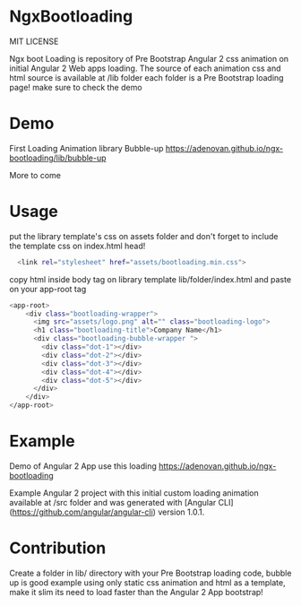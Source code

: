 # NgxBootloading
MIT LICENSE

Ngx boot Loading is repository of Pre Bootstrap Angular 2 css animation on initial Angular 2 Web apps loading. 
The source of each animation css and html source is available at /lib folder each folder is a Pre Bootstrap loading page! make sure to check the demo

# Demo
First Loading Animation library Bubble-up
https://adenovan.github.io/ngx-bootloading/lib/bubble-up

More to come

# Usage

put the library template's css on assets folder and don't forget to include the template css on index.html head!

```bash
  <link rel="stylesheet" href="assets/bootloading.min.css">
```

copy html inside body tag on library template lib/folder/index.html and paste on your app-root tag

```bash
<app-root>
    <div class="bootloading-wrapper">
      <img src="assets/logo.png" alt="" class="bootloading-logo">
      <h1 class="bootloading-title">Company Name</h1>
      <div class="bootloading-bubble-wrapper ">
        <div class="dot-1"></div>
        <div class="dot-2"></div>
        <div class="dot-3"></div>
        <div class="dot-4"></div>
        <div class="dot-5"></div>
      </div>
    </div>
</app-root> 
```

# Example
Demo of Angular 2 App use this loading
https://adenovan.github.io/ngx-bootloading

Example Angular 2 project with this initial custom loading animation available at /src folder and was generated with [Angular CLI] (https://github.com/angular/angular-cli) version 1.0.1.

# Contribution

Create a folder in lib/ directory with your Pre Bootstrap loading code,
bubble up is good example using only static css animation and html as a template, make it slim its need to load faster than the Angular 2 App bootstrap!